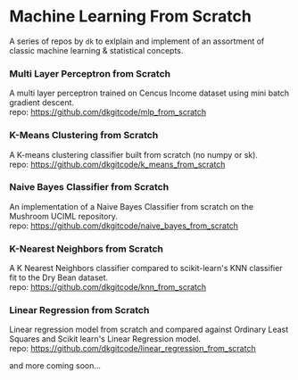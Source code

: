 # Machine Learning From Scratch
A series of repos by `dk` to exlplain and implement of an assortment of classic machine learning & statistical concepts.

### Multi Layer Perceptron from Scratch
A multi layer perceptron trained on Cencus Income dataset using mini batch gradient descent.
<br>
repo: https://github.com/dkgitcode/mlp_from_scratch

### K-Means Clustering from Scratch
A K-means clustering classifier built from scratch (no numpy or sk).
<br>
repo: https://github.com/dkgitcode/k_means_from_scratch

### Naive Bayes Classifier from Scratch
An implementation of a Naive Bayes Classifier from scratch on the Mushroom UCIML repository.
<br>
repo: https://github.com/dkgitcode/naive_bayes_from_scratch

### K-Nearest Neighbors from Scratch
A K Nearest Neighbors classifier compared to scikit-learn's KNN classifier fit to the Dry Bean dataset.
<br>
repo: https://github.com/dkgitcode/knn_from_scratch

### Linear Regression from Scratch
Linear regression model from scratch and compared against Ordinary Least Squares and Scikit learn's Linear Regression model.
<br>
repo: https://github.com/dkgitcode/linear_regression_from_scratch

and more coming soon...
